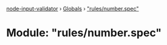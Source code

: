 [node-input-validator](../README.md) › [Globals](../globals.md) › ["rules/number.spec"](_rules_number_spec_.md)

# Module: "rules/number.spec"


